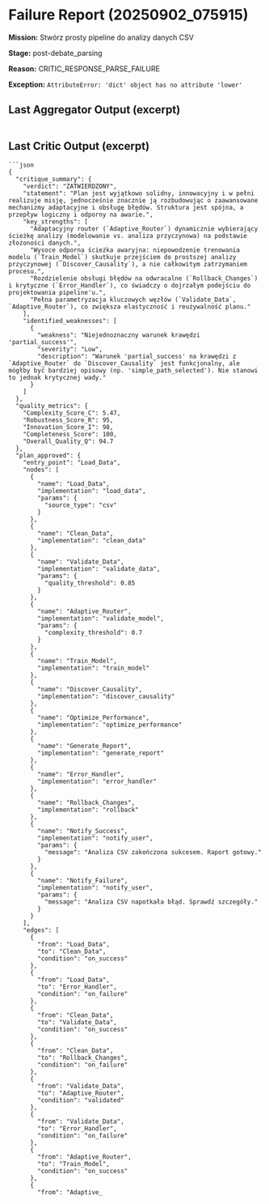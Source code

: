 # Failure Report (20250902_075915)

**Mission:** Stwórz prosty pipeline do analizy danych CSV

**Stage:** post-debate_parsing

**Reason:** CRITIC_RESPONSE_PARSE_FAILURE

**Exception:** `AttributeError: 'dict' object has no attribute 'lower'`

## Last Aggregator Output (excerpt)

```

```

## Last Critic Output (excerpt)

```
```json
{
  "critique_summary": {
    "verdict": "ZATWIERDZONY",
    "statement": "Plan jest wyjątkowo solidny, innowacyjny i w pełni realizuje misję, jednocześnie znacznie ją rozbudowując o zaawansowane mechanizmy adaptacyjne i obsługę błędów. Struktura jest spójna, a przepływ logiczny i odporny na awarie.",
    "key_strengths": [
      "Adaptacyjny router (`Adaptive_Router`) dynamicznie wybierający ścieżkę analizy (modelowanie vs. analiza przyczynowa) na podstawie złożoności danych.",
      "Wysoce odporna ścieżka awaryjna: niepowodzenie trenowania modelu (`Train_Model`) skutkuje przejściem do prostszej analizy przyczynowej (`Discover_Causality`), a nie całkowitym zatrzymaniem procesu.",
      "Rozdzielenie obsługi błędów na odwracalne (`Rollback_Changes`) i krytyczne (`Error_Handler`), co świadczy o dojrzałym podejściu do projektowania pipeline'u.",
      "Pełna parametryzacja kluczowych węzłów (`Validate_Data`, `Adaptive_Router`), co zwiększa elastyczność i reużywalność planu."
    ],
    "identified_weaknesses": [
      {
        "weakness": "Niejednoznaczny warunek krawędzi 'partial_success'",
        "severity": "Low",
        "description": "Warunek 'partial_success' na krawędzi z `Adaptive_Router` do `Discover_Causality` jest funkcjonalny, ale mógłby być bardziej opisowy (np. 'simple_path_selected'). Nie stanowi to jednak krytycznej wady."
      }
    ]
  },
  "quality_metrics": {
    "Complexity_Score_C": 5.47,
    "Robustness_Score_R": 95,
    "Innovation_Score_I": 98,
    "Completeness_Score": 100,
    "Overall_Quality_Q": 94.7
  },
  "plan_approved": {
    "entry_point": "Load_Data",
    "nodes": [
      {
        "name": "Load_Data",
        "implementation": "load_data",
        "params": {
          "source_type": "csv"
        }
      },
      {
        "name": "Clean_Data",
        "implementation": "clean_data"
      },
      {
        "name": "Validate_Data",
        "implementation": "validate_data",
        "params": {
          "quality_threshold": 0.85
        }
      },
      {
        "name": "Adaptive_Router",
        "implementation": "validate_model",
        "params": {
          "complexity_threshold": 0.7
        }
      },
      {
        "name": "Train_Model",
        "implementation": "train_model"
      },
      {
        "name": "Discover_Causality",
        "implementation": "discover_causality"
      },
      {
        "name": "Optimize_Performance",
        "implementation": "optimize_performance"
      },
      {
        "name": "Generate_Report",
        "implementation": "generate_report"
      },
      {
        "name": "Error_Handler",
        "implementation": "error_handler"
      },
      {
        "name": "Rollback_Changes",
        "implementation": "rollback"
      },
      {
        "name": "Notify_Success",
        "implementation": "notify_user",
        "params": {
          "message": "Analiza CSV zakończona sukcesem. Raport gotowy."
        }
      },
      {
        "name": "Notify_Failure",
        "implementation": "notify_user",
        "params": {
          "message": "Analiza CSV napotkała błąd. Sprawdź szczegóły."
        }
      }
    ],
    "edges": [
      {
        "from": "Load_Data",
        "to": "Clean_Data",
        "condition": "on_success"
      },
      {
        "from": "Load_Data",
        "to": "Error_Handler",
        "condition": "on_failure"
      },
      {
        "from": "Clean_Data",
        "to": "Validate_Data",
        "condition": "on_success"
      },
      {
        "from": "Clean_Data",
        "to": "Rollback_Changes",
        "condition": "on_failure"
      },
      {
        "from": "Validate_Data",
        "to": "Adaptive_Router",
        "condition": "validated"
      },
      {
        "from": "Validate_Data",
        "to": "Error_Handler",
        "condition": "on_failure"
      },
      {
        "from": "Adaptive_Router",
        "to": "Train_Model",
        "condition": "on_success"
      },
      {
        "from": "Adaptive_
```
